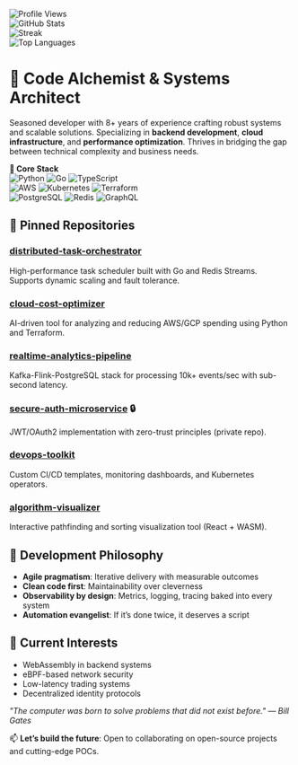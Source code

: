![Profile Views](https://komarev.com/ghpvc/?username=audurgustafs420&style=flat-square)  
![GitHub Stats](https://github-readme-stats.vercel.app/api?username=audurgustafs420&show_icons=true&theme=dark)  
![Streak](https://github-readme-streak-stats.herokuapp.com/?user=audurgustafs420&theme=dark)  
![Top Languages](https://github-readme-stats.vercel.app/api/top-langs/?username=audurgustafs420&layout=compact&theme=dark)  

# 🚀 Code Alchemist & Systems Architect  

Seasoned developer with 8+ years of experience crafting robust systems and scalable solutions. Specializing in **backend development**, **cloud infrastructure**, and **performance optimization**. Thrives in bridging the gap between technical complexity and business needs.  

**🧰 Core Stack**  
![Python](https://img.shields.io/badge/-Python-3776AB?logo=python&logoColor=white) ![Go](https://img.shields.io/badge/-Go-00ADD8?logo=go&logoColor=white) ![TypeScript](https://img.shields.io/badge/-TypeScript-3178C6?logo=typescript&logoColor=white)  
![AWS](https://img.shields.io/badge/-AWS-232F3E?logo=amazon-aws) ![Kubernetes](https://img.shields.io/badge/-Kubernetes-326CE5?logo=kubernetes) ![Terraform](https://img.shields.io/badge/-Terraform-7B42BC?logo=terraform)  
![PostgreSQL](https://img.shields.io/badge/-PostgreSQL-4169E1?logo=postgresql) ![Redis](https://img.shields.io/badge/-Redis-DC382D?logo=redis) ![GraphQL](https://img.shields.io/badge/-GraphQL-E10098?logo=graphql)  

## 🔨 Pinned Repositories  

### [distributed-task-orchestrator](https://github.com/audurgustafs420/distributed-task-orchestrator)  
High-performance task scheduler built with Go and Redis Streams. Supports dynamic scaling and fault tolerance.  

### [cloud-cost-optimizer](https://github.com/audurgustafs420/cloud-cost-optimizer)  
AI-driven tool for analyzing and reducing AWS/GCP spending using Python and Terraform.  

### [realtime-analytics-pipeline](https://github.com/audurgustafs420/realtime-analytics-pipeline)  
Kafka-Flink-PostgreSQL stack for processing 10k+ events/sec with sub-second latency.  

### [secure-auth-microservice](https://github.com/audurgustafs420/secure-auth-microservice) 🔒  
JWT/OAuth2 implementation with zero-trust principles (private repo).  

### [devops-toolkit](https://github.com/audurgustafs420/devops-toolkit)  
Custom CI/CD templates, monitoring dashboards, and Kubernetes operators.  

### [algorithm-visualizer](https://github.com/audurgustafs420/algorithm-visualizer)  
Interactive pathfinding and sorting visualization tool (React + WASM).  

## 🧠 Development Philosophy  
- **Agile pragmatism**: Iterative delivery with measurable outcomes  
- **Clean code first**: Maintainability over cleverness  
- **Observability by design**: Metrics, logging, tracing baked into every system  
- **Automation evangelist**: If it’s done twice, it deserves a script  

## 🌱 Current Interests  
- WebAssembly in backend systems  
- eBPF-based network security  
- Low-latency trading systems  
- Decentralized identity protocols  

*"The computer was born to solve problems that did not exist before." — Bill Gates*  

📫 **Let’s build the future**: Open to collaborating on open-source projects and cutting-edge POCs.

